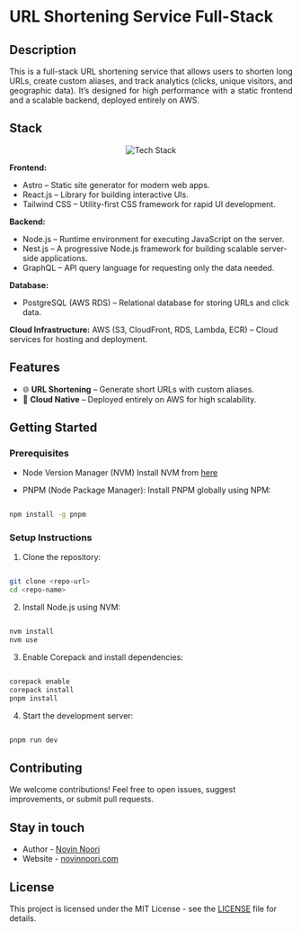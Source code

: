 # URL Shortening Service Full-Stack

## Description

<p align="justify"> This is a full-stack URL shortening service that allows users to shorten long URLs, create custom aliases, and track analytics (clicks, unique visitors, and geographic data). It’s designed for high performance with a static frontend and a scalable backend, deployed entirely on AWS. </p>

## Stack

<div align="center"> <img src="https://skillicons.dev/icons?i=react,astro,nestjs,graphql,tailwind,aws,postgres,githubactions" alt="Tech Stack" /> </div>

**Frontend:**

- Astro – Static site generator for modern web apps.
- React.js – Library for building interactive UIs.
- Tailwind CSS – Utility-first CSS framework for rapid UI development.

**Backend:**

- Node.js – Runtime environment for executing JavaScript on the server.
- Nest.js – A progressive Node.js framework for building scalable server-side applications.
- GraphQL – API query language for requesting only the data needed.

**Database:**
- PostgreSQL (AWS RDS) – Relational database for storing URLs and click data.

**Cloud Infrastructure:**
AWS (S3, CloudFront, RDS, Lambda, ECR) – Cloud services for hosting and deployment.

## Features

- 🌐 **URL Shortening** – Generate short URLs with custom aliases.
- 🚀 **Cloud Native** – Deployed entirely on AWS for high scalability.

## Getting Started

### Prerequisites

- Node Version Manager (NVM)
Install NVM from [here](https://github.com/nvm-sh/nvm?tab=readme-ov-file#installing-and-updating)

- PNPM (Node Package Manager):
Install PNPM globally using NPM:
```bash

npm install -g pnpm

```

### Setup Instructions

1. Clone the repository:

```bash

git clone <repo-url>
cd <repo-name>

```

2. Install Node.js using NVM:

```bash

nvm install
nvm use

```

3. Enable Corepack and install dependencies:

```bash

corepack enable
corepack install
pnpm install

```

4. Start the development server:

```bash

pnpm run dev

```

## Contributing

We welcome contributions! Feel free to open issues, suggest improvements, or submit pull requests.

## Stay in touch

- Author - [Novin Noori](linkedin.com/in/novin-noori)
- Website - [novinnoori.com](https://novinnoori.com)

## License

This project is licensed under the MIT License - see the [LICENSE](LICENSE) file for details.

